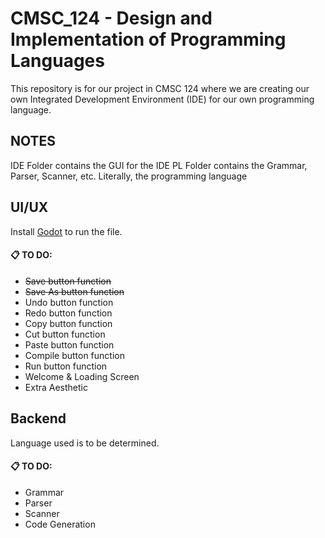 # CMSC_124 - Design and Implementation of Programming Languages
This repository is for our project in CMSC 124 where we are creating our own Integrated Development Environment (IDE) for our own programming language.

## NOTES
IDE Folder contains the GUI for the IDE
PL Folder contains the Grammar, Parser, Scanner, etc. Literally, the programming language

## UI/UX
Install [Godot](https://godotengine.org/download/windows/) to run the file.

#### 📋 TO DO:
- ~~Save button function~~
- ~~Save As button function~~
- Undo button function
- Redo button function
- Copy button function
- Cut  button function
- Paste button function
- Compile button function
- Run button function
- Welcome & Loading Screen
- Extra Aesthetic

## Backend
Language used is to be determined.

#### 📋 TO DO:
- Grammar
- Parser
- Scanner
- Code Generation





